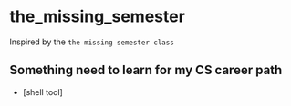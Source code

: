 # the_missing_semester
Inspired by the `the missing semester class` 


## Something need to learn for my CS career path
- [shell tool]
